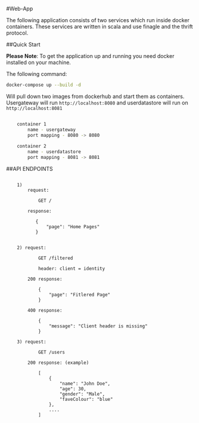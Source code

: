 #Web-App

The following application consists of two services which run inside docker containers. These services are written in scala and use finagle and the thrift protocol.

##Quick Start

**Please Note**: To get the application up and running you need docker installed on your machine. 

The following command: 

```bash
docker-compose up --build -d
```

Will pull down two images from dockerhub and start them as containers. Usergateway will run `http://localhost:8080` and userdatastore will run on `http://localhost:8081`

```bash

    container 1 
        name - usergateway
        port mapping - 8080 -> 8080
    
    container 2
        name - userdatastore
        port mapping - 8081 -> 8081

```




##API ENDPOINTS

```

    1)
        request:
        
            GET /
    
        response: 
    
           {
               "page": "Home Pages"
           }

    
    2) request: 
        
            GET /filtered
            
            header: client = identity

        200 response: 
        
            {
                "page": "Fitlered Page"
            }
            
        400 response:
        
            {
                "message": "Client header is missing"
            }
            
    3) request:
            
            GET /users
            
        200 response: (example)
        
            [
                {
                    "name": "John Doe",
                    "age": 30,
                    "gender": "Male",
                    "faveColour": "blue"
                },
                ....  
            ]
            
        

```